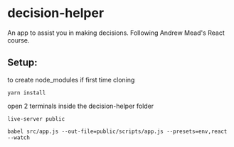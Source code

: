 # decision-helper

An app to assist you in making decisions. Following Andrew Mead's React course.

## Setup:

to create node_modules if first time cloning

```
yarn install
```

open 2 terminals inside the decision-helper folder

```
live-server public
```

```
babel src/app.js --out-file=public/scripts/app.js --presets=env,react --watch
```
